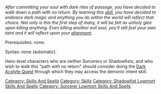 *After committing your soul with dark rites of passage, you have decided
to walk down a path with no return. By learning this
[skill](:Category:_Skills.md "wikilink"), you have decided to embrace
dark magic and anything you do within the world will reflect that
choice. Not only is this the first step of many, it will be felt as
unholy glee upon killing anything. Even killing another evil soul,
you'll still feel your own taint and it will reflect upon your
[alignment](Alignment.md "wikilink").*

Prerequisites: none.

Syntax: none (automatic).

Hero-level characters who are neither Sorcerers or Shadowfists, and who
wish to walk this "path with no return" should consider doing the [Dark
Acolyte Quest](Dark_Acolyte_Quest "wikilink") through which they may
access the demonic intent skill.

[Category: Skills And Spells](Category:_Skills_And_Spells "wikilink")
[Category: Skills](Category:_Skills "wikilink") [Category: Shadowfist
Lowmort Skills And
Spells](Category:_Shadowfist_Lowmort_Skills_And_Spells "wikilink")
[Category: Sorcerer Lowmort Skills And
Spells](Category:_Sorcerer_Lowmort_Skills_And_Spells "wikilink")
